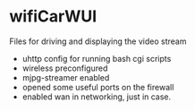 wifiCarWUI
==========

Files for driving and displaying the video stream


 - uhttp config for running bash cgi scripts
 - wireless preconfigured
 - mjpg-streamer enabled
 - opened some useful ports on the firewall
 - enabled wan in networking, just in case.